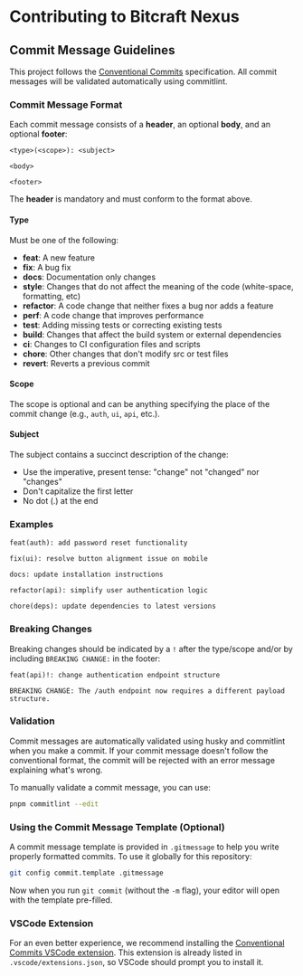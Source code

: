 # Contributing to Bitcraft Nexus

## Commit Message Guidelines

This project follows the [Conventional Commits](https://www.conventionalcommits.org/) specification. All commit messages will be validated automatically using commitlint.

### Commit Message Format

Each commit message consists of a **header**, an optional **body**, and an optional **footer**:

```
<type>(<scope>): <subject>

<body>

<footer>
```

The **header** is mandatory and must conform to the format above.

#### Type

Must be one of the following:

- **feat**: A new feature
- **fix**: A bug fix
- **docs**: Documentation only changes
- **style**: Changes that do not affect the meaning of the code (white-space, formatting, etc)
- **refactor**: A code change that neither fixes a bug nor adds a feature
- **perf**: A code change that improves performance
- **test**: Adding missing tests or correcting existing tests
- **build**: Changes that affect the build system or external dependencies
- **ci**: Changes to CI configuration files and scripts
- **chore**: Other changes that don't modify src or test files
- **revert**: Reverts a previous commit

#### Scope

The scope is optional and can be anything specifying the place of the commit change (e.g., `auth`, `ui`, `api`, etc.).

#### Subject

The subject contains a succinct description of the change:

- Use the imperative, present tense: "change" not "changed" nor "changes"
- Don't capitalize the first letter
- No dot (.) at the end

### Examples

```
feat(auth): add password reset functionality

fix(ui): resolve button alignment issue on mobile

docs: update installation instructions

refactor(api): simplify user authentication logic

chore(deps): update dependencies to latest versions
```

### Breaking Changes

Breaking changes should be indicated by a `!` after the type/scope and/or by including `BREAKING CHANGE:` in the footer:

```
feat(api)!: change authentication endpoint structure

BREAKING CHANGE: The /auth endpoint now requires a different payload structure.
```

### Validation

Commit messages are automatically validated using husky and commitlint when you make a commit. If your commit message doesn't follow the conventional format, the commit will be rejected with an error message explaining what's wrong.

To manually validate a commit message, you can use:

```bash
pnpm commitlint --edit
```

### Using the Commit Message Template (Optional)

A commit message template is provided in `.gitmessage` to help you write properly formatted commits. To use it globally for this repository:

```bash
git config commit.template .gitmessage
```

Now when you run `git commit` (without the `-m` flag), your editor will open with the template pre-filled.

### VSCode Extension

For an even better experience, we recommend installing the [Conventional Commits VSCode extension](https://marketplace.visualstudio.com/items?itemName=vivaxy.vscode-conventional-commits). This extension is already listed in `.vscode/extensions.json`, so VSCode should prompt you to install it.

